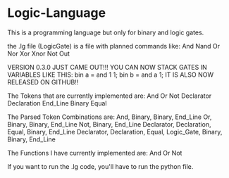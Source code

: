 # Logic-Language
This is a programming language but only for binary and logic gates.

the .lg file (LogicGate) is a file with planned commands like:
    And
    Nand
    Or
    Nor
    Xor
    Xnor
    Not
    Out

VERSION 0.3.0 JUST CAME OUT!!! YOU CAN NOW STACK GATES IN VARIABLES LIKE THIS:
    bin a = and 1 1;
    bin b = and a 1;
IT IS ALSO NOW RELEASED ON GITHUB!!


The Tokens that are currently implemented are:
    And
    Or
    Not
    Declarator
    Declaration
    End_Line
    Binary
    Equal

The Parsed Token Combinations are:
    And, Binary, Binary, End_Line
    Or, Binary, Binary, End_Line
    Not, Binary, End_Line
    Declarator, Declaration, Equal, Binary, End_Line
    Declarator, Declaration, Equal, Logic_Gate, Binary, Binary, End_Line

The Functions I have currently implemented are:
    And
    Or
    Not

If you want to run the .lg code, you'll have to run the python file.
